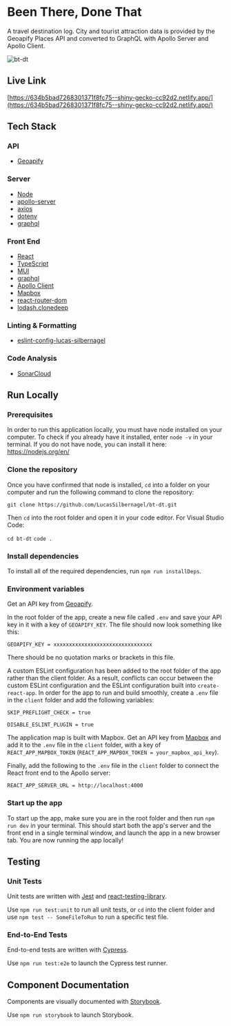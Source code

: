 # Been There, Done That

A travel destination log. City and tourist attraction data is provided by the Geoapify Places API and converted to GraphQL with Apollo Server and Apollo Client.

![bt-dt](https://user-images.githubusercontent.com/57023164/195994801-540f91f1-6bab-4f2a-b441-94f530e8760a.png)

## Live Link

[https://634b5bad7268301371f8fc75--shiny-gecko-cc92d2.netlify.app/](https://634b5bad7268301371f8fc75--shiny-gecko-cc92d2.netlify.app/)

## Tech Stack

### API

- [Geoapify](https://apidocs.geoapify.com/)

### Server

- [Node](https://nodejs.org/en/)
- [apollo-server](https://www.npmjs.com/package/apollo-server)
- [axios](https://www.npmjs.com/package/axios)
- [dotenv](https://www.npmjs.com/package/dotenv)
- [graphql](https://www.npmjs.com/package/graphql)

### Front End

- [React](https://reactjs.org/)
- [TypeScript](https://www.typescriptlang.org/)
- [MUI](https://mui.com/)
- [graphql](https://www.npmjs.com/package/graphql)
- [Apollo Client](https://www.apollographql.com/docs/react/)
- [Mapbox](https://www.mapbox.com/)
- [react-router-dom](https://www.npmjs.com/package/react-router-dom)
- [lodash.clonedeep](https://www.npmjs.com/package/lodash.clonedeep)

### Linting & Formatting

- [eslint-config-lucas-silbernagel](https://www.npmjs.com/package/eslint-config-lucas-silbernagel)

### Code Analysis

- [SonarCloud](https://sonarcloud.io/)

## Run Locally

### Prerequisites

In order to run this application locally, you must have node installed on your computer. To check if you already have it installed, enter `node -v` in your terminal. If you do not have node, you can install it here: https://nodejs.org/en/

### Clone the repository

Once you have confirmed that node is installed, `cd` into a folder on your computer and run the following command to clone the repository:

`git clone https://github.com/LucasSilbernagel/bt-dt.git`

Then `cd` into the root folder and open it in your code editor. For Visual Studio Code:

`cd bt-dt`
`code .`

### Install dependencies

To install all of the required dependencies, run `npm run installDeps`.

### Environment variables

Get an API key from [Geoapify](https://apidocs.geoapify.com/#docs).

In the root folder of the app, create a new file called `.env` and save your API key in it with a key of `GEOAPIFY_KEY`. The file should now look something like this:

`GEOAPIFY_KEY = xxxxxxxxxxxxxxxxxxxxxxxxxxxxxxxx`

There should be no quotation marks or brackets in this file.

A custom ESLint configuration has been added to the root folder of the app rather than the client folder. As a result, conflicts can occur between the custom ESLint configuration and the ESLint configuration built into `create-react-app`. In order for the app to run and build smoothly, create a `.env` file in the `client` folder and add the following variables:

```
SKIP_PREFLIGHT_CHECK = true

DISABLE_ESLINT_PLUGIN = true
```

The application map is built with Mapbox. Get an API key from [Mapbox](https://www.mapbox.com/) and add it to the `.env` file in the `client` folder, with a key of `REACT_APP_MAPBOX_TOKEN` (`REACT_APP_MAPBOX_TOKEN = your_mapbox_api_key`).

Finally, add the following to the `.env` file in the `client` folder to connect the React front end to the Apollo server:

`REACT_APP_SERVER_URL = http://localhost:4000`

### Start up the app

To start up the app, make sure you are in the root folder and then run `npm run dev` in your terminal. This should start both the app's server and the front end in a single terminal window, and launch the app in a new browser tab. You are now running the app locally!

## Testing

### Unit Tests

Unit tests are written with [Jest](https://jestjs.io/) and [react-testing-library](https://testing-library.com/).

Use `npm run test:unit` to run all unit tests, or `cd` into the client folder and use `npm test -- SomeFileToRun` to run a specific test file.

### End-to-End Tests

End-to-end tests are written with [Cypress](https://www.cypress.io/).

Use `npm run test:e2e` to launch the Cypress test runner.

## Component Documentation

Components are visually documented with [Storybook](https://storybook.js.org/).

Use `npm run storybook` to launch Storybook.
